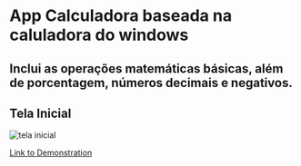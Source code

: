 # App Calculadora baseada na caluladora do windows
## Inclui as operações matemáticas básicas, além de porcentagem, números decimais e negativos.

## Tela Inicial
<img src="https://firebasestorage.googleapis.com/v0/b/my-images-debc9.appspot.com/o/projetos%2Fapp-calculadora%2Ftela-inicial.png?alt=media&token=667e1334-8eee-4e2c-ad4e-3c52aa65a093" alt="tela inicial" />

<a href="https://firebasestorage.googleapis.com/v0/b/my-images-debc9.appspot.com/o/projetos%2Fapp-calculadora%2Fapp-calculadora.mp4?alt=media&token=9cd43a8c-ff54-47a3-a7b5-62855567acca">Link to Demonstration</a>

